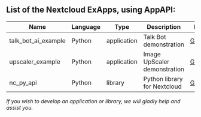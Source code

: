 ## List of the Nextcloud ExApps, using AppAPI:

| Name                | Language | Type        | Description                  | Link                                                          |
|---------------------|----------|-------------|------------------------------|---------------------------------------------------------------|
| talk_bot_ai_example | Python   | application | Talk Bot demonstration       | [GitHub](https://github.com/cloud-py-api/talk_bot_ai_example) |	
| upscaler_example    | Python   | application | Image UpScaler demonstration | [GitHub](https://github.com/cloud-py-api/upscaler_example)    |
| nc_py_api           | Python   | library     | Python library for Nextcloud | [GitHub](https://github.com/cloud-py-api/nc_py_api)           |


_If you wish to develop an application or library, we will gladly help and assist you._
